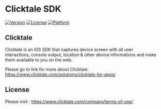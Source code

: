 # Clicktale SDK

[![Version](https://img.shields.io/cocoapods/v/Clicktale.svg?style=flat)](http://cocoadocs.org/docsets/Clicktale)
[![License](https://img.shields.io/cocoapods/l/Clicktale.svg?style=flat)](http://cocoadocs.org/docsets/Clicktale)
[![Platform](https://img.shields.io/cocoapods/p/Clicktale.svg?style=flat)](http://cocoadocs.org/docsets/Clicktale)

## Clicktale

Clicktale is an iOS SDK that captures device screen with all user interactions, console output, location & other device informations and make them available to you on the web.

Please go to link for more about Clicktale: https://www.clicktale.com/solutions/clicktale-for-apps/

## License


Please visit : https://www.clicktale.com/company/terms-of-use/
